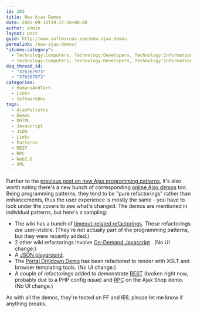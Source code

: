 ```yaml
---
id: 203
title: New Ajax Demos
date: 2005-09-16T19:37:26+00:00
author: admin
layout: post
guid: http://www.softwareas.com/new-ajax-demos
permalink: /new-ajax-demos/
"itunes:category":
  - Technology:Computers, Technology:Developers, Technology:Information
  - Technology:Computers, Technology:Developers, Technology:Information
dsq_thread_id:
  - "376367973"
  - "376367973"
categories:
  - HumansAndTech
  - Links
  - SoftwareDev
tags:
  - AjaxPatterns
  - Demos
  - DHTML
  - Javascript
  - JSON
  - Links
  - Patterns
  - REST
  - RPC
  - Web2.0
  - XML
---
```

Further to the [previous post on new Ajax programming patterns](http://www.softwareas.com/18-new-ajax-programming-patterns), it's also worth noting there's a new bunch of corresponding [online Ajax demos](http://ajaxify.com/run) too. Being programming patterns, they tend to be "pure refactorings" rather than enhancements, thus the user experience is mostly the same - you have to look under the covers to see what's changed. The demos are mentioned in individual patterns, but here's a sampling:

* The wiki has a bunch of [timeout-related refactorings](http://www.ajaxify.com/run/wiki/timeout/). These refactorings *are* user-visible. (They're not actually part of the programming patterns, but they were recently added.)
* 2 other wiki refactorings involve [On-Demand Javascript](http://www.ajaxify.com/run/wiki/separateJS/) . (No UI change.)
* A [JSON playground](http://www.ajaxify.com/run/json/).
* The [Portal Drilldown Demo](http://www.ajaxify.com/run/portal/drilldown/) has been refactored to render with XSLT and browser templating tools. (No UI change.)
* A couple of refactorings added to demonstrate [REST](http://www.ajaxify.com/run/shop/rest/) (broken right now, probably due to a PHP config issue) and [RPC](http://www.ajaxify.com/run/shop/rpc/) on the Ajax Shop demo. (No UI change.)

As with all the demos, they're tested on FF and IE6, please let me know if anything breaks.